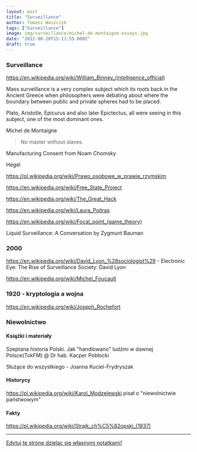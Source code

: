 ```yaml
---
layout: post
title: "Surveillance"
author: Tomasz Waszczyk
tags: ["Surveillance"]
image: img/surveillance/michel-de-montaigne-essays.jpg
date: "2012-08-20T15:11:55.000Z"
draft: true
---
```


### Surveillance

https://en.wikipedia.org/wiki/William_Binney_(intelligence_official)

Mass surveillance is a very complex subject which its roots back in the Ancient Greece when philosophers were debating about where the boundary between public and private spheres had to be placed.

Plato, Aristotle, Epicurus and also later Epictectus, all were seeing in this subject, one of the most dominant ones.

Michel de Montaigne

> No master without slaves.

Manufacturing Consent from Noam Chomsky

Hegel

https://pl.wikipedia.org/wiki/Prawo_osobowe_w_prawie_rzymskim

https://en.wikipedia.org/wiki/Free_State_Project

https://en.wikipedia.org/wiki/The_Great_Hack

https://en.wikipedia.org/wiki/Laura_Poitras

https://en.wikipedia.org/wiki/Focal_point_(game_theory)

Liquid Surveillance: A Conversation by Zygmunt Bauman

### 2000

https://en.wikipedia.org/wiki/David_Lyon_%28sociologist%29 - Electronic Eye: The Rise of Surveillance Society: David Lyon

https://en.wikipedia.org/wiki/Michel_Foucault

### 1920 - kryptologia a wojna

https://en.wikipedia.org/wiki/Joseph_Rochefort

### Niewolnictwo

#### Książki i materiały

Szeptana historia Polski. Jak "handlowano" ludźmi w dawnej Polsce(TokFM) @ Dr hab. Kacper Pobłocki

Służące do wszystkiego - Joanna Kuciel-Frydryszak

#### Historycy

https://pl.wikipedia.org/wiki/Karol_Modzelewski pisał o "niewolnictwie państwowym"

#### Fakty

https://pl.wikipedia.org/wiki/Strajk_ch%C5%82opski_(1937)

---

<a href="https://github.com/TomaszWaszczyk/historia.waszczyk.com/edit/master/src/content/surveillance.md" target="_blank">Edytuj tę stronę dzieląc się własnymi notatkami!</a>
